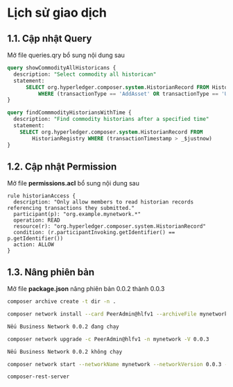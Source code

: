 # **Lịch sử giao dịch**

## **1.1. Cập nhật Query**

Mở file queries.qry bổ sung nội dung sau

```sql
query showCommodityAllHistoricans {
  description: "Select commodity all historican"
  statement:
      SELECT org.hyperledger.composer.system.HistorianRecord FROM HistorianRegistry
          WHERE (transactionType == 'AddAsset' OR transactionType == 'UpdateAsset' OR transactionType == 'RemoveAsset')
}

query findCommmodityHistoriansWithTime {
  description: "Find commodity historians after a specified time"
  statement:
    SELECT org.hyperledger.composer.system.HistorianRecord FROM
        HistorianRegistry WHERE (transactionTimestamp > _$justnow)
}
```

## **1.2. Cập nhật Permission** 

Mở file **permissions.acl** bổ sung nội dung sau

```
rule historianAccess {
  description: "Only allow members to read historian records referencing transactions they submitted."
  participant(p): "org.example.mynetwork.*"
  operation: READ
  resource(r): "org.hyperledger.composer.system.HistorianRecord"
  condition: (r.participantInvoking.getIdentifier() == p.getIdentifier())
  action: ALLOW
}
```

## **1.3. Nâng phiên bản**

Mở file **package.json** nâng phiên bản 0.0.2 thành 0.0.3

```sh
composer archive create -t dir -n .

composer network install --card PeerAdmin@hlfv1 --archiveFile mynetwork@0.0.3.bna

Nếu Business Network 0.0.2 đang chạy

composer network upgrade -c PeerAdmin@hlfv1 -n mynetwork -V 0.0.3

Nếu Business Network 0.0.2 không chạy

composer network start --networkName mynetwork --networkVersion 0.0.3 --networkAdmin admin --networkAdminEnrollSecret adminpw --card PeerAdmin@hlfv1 --file networkadmin.card

composer-rest-server
```

